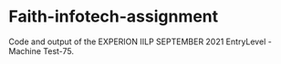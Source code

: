 # Faith-infotech-assignment
Code and output of the EXPERION IILP SEPTEMBER 2021 EntryLevel - Machine Test-75.
